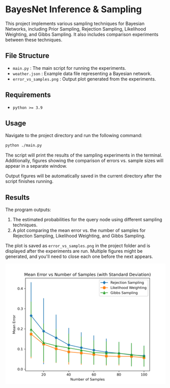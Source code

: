 # BayesNet Inference & Sampling

This project implements various sampling techniques for Bayesian Networks, including Prior Sampling, Rejection Sampling, Likelihood Weighting, and Gibbs Sampling. It also includes comparison experiments between these techniques.

## File Structure

- `main.py` : The main script for running the experiments.
- `weather.json` : Example data file representing a Bayesian network.
-  `error_vs_samples.png` : Output plot generated from the experiments.

## Requirements

- `python >= 3.9`

## Usage

Navigate to the project directory and run the following command:

```bash
python ./main.py
```

The script will print the results of the sampling experiments in the terminal. Additionally, figures showing the comparison of errors vs. sample sizes will appear in a separate window.

Output figures will be automatically saved in the current directory after the script finishes running.

## Results

The program outputs:

1. The estimated probabilities for the query node using different sampling techniques.
2. A plot comparing the mean error vs. the number of samples for Rejection Sampling, Likelihood Weighting, and Gibbs Sampling.

The plot is saved as `error_vs_samples.png` in the project folder and is displayed after the experiments are run. Multiple figures might be generated, and you'll need to close each one before the next appears.

![error_vs_samples](./error_vs_samples.png)